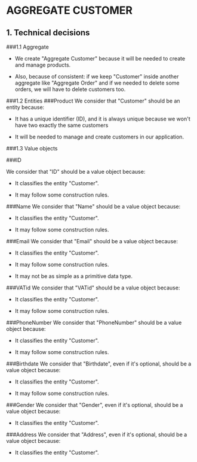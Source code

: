 # AGGREGATE CUSTOMER

## 1. Technical decisions

###1.1 Aggregate

- We create "Aggregate Customer" because it will be needed to create and manage products.


- Also, because of consistent: if we keep "Customer" inside another aggregate like "Aggregate Order" and if we needed to delete some orders, we will have to delete customers too.


###1.2 Entities
###Product
We consider that "Customer" should be an entity because:
- It has a unique identifier (ID), and it is always unique because we won't have
two exactly the same customers


- It will be needed to manage and create customers in our application.



###1.3 Value objects

###ID

We consider that "ID" should be a value object because:

- It classifies the entity "Customer".


- It may follow some construction rules.

###Name
We consider that "Name" should be a value object because:

- It classifies the entity "Customer".


- It may follow some construction rules.

###Email
We consider that "Email" should be a value object because:

- It classifies the entity "Customer".


- It may follow some construction rules.


- It may not be as simple as a primitive data type.

###VATid
We consider that "VATid" should be a value object because:

- It classifies the entity "Customer".


- It may follow some construction rules.

###PhoneNumber
We consider that "PhoneNumber" should be a value object because:

- It classifies the entity "Customer".

- It may follow some construction rules.

###Birthdate
We consider that "Birthdate", even if it's optional, should be a value object because:

- It classifies the entity "Customer".

- It may follow some construction rules.

###Gender
We consider that "Gender", even if it's optional, should be a value object because:

- It classifies the entity "Customer".

###Address
We consider that "Address", even if it's optional, should be a value object because:

- It classifies the entity "Customer".
